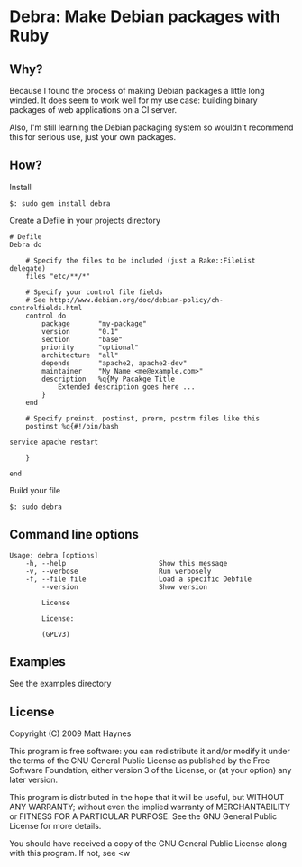 # Debra: Make Debian packages with Ruby

## Why?

Because I found the process of making Debian packages a little long winded. It does seem to work well for my use case: building binary packages of web applications on a CI server.

Also, I'm still learning the Debian packaging system so wouldn't recommend this for serious use, just your own packages.

## How?

Install 

	$: sudo gem install debra
	
Create a Defile in your projects directory

	# Defile
	Debra do
	
		# Specify the files to be included (just a Rake::FileList delegate)
		files "etc/**/*"

		# Specify your control file fields
		# See http://www.debian.org/doc/debian-policy/ch-controlfields.html
		control do 
		    package       "my-package"
		    version       "0.1"
		    section       "base"
		    priority      "optional"
		    architecture  "all"
		    depends       "apache2, apache2-dev"
		    maintainer    "My Name <me@example.com>"
		    description   %q{My Pacakge Title
				Extended description goes here ...
			} 
		end
		
		# Specify preinst, postinst, prerm, postrm files like this
		postinst %q{#!/bin/bash			
			
	service apache restart
						
		}

	end
	
Build your file 

	$: sudo debra

## Command line options

	Usage: debra [options]
	    -h, --help                       Show this message
	    -v, --verbose                    Run verbosely
	    -f, --file file                  Load a specific Debfile
	        --version                    Show version

			License

			License:

			(GPLv3)

## Examples

See the examples directory

## License

Copyright (C) 2009 Matt Haynes

This program is free software: you can redistribute it and/or modify it under the terms of the GNU General Public License as published by the Free Software Foundation, either version 3 of the License, or (at your option) any later version.

This program is distributed in the hope that it will be useful, but WITHOUT ANY WARRANTY; without even the implied warranty of MERCHANTABILITY or FITNESS FOR A PARTICULAR PURPOSE. See the GNU General Public License for more details.

You should have received a copy of the GNU General Public License along with this program. If not, see <w

